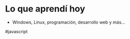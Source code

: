 # Lo que aprendí hoy

- Windows, Linux, programación, desarrollo web y más...

#javascript 

<TagList />